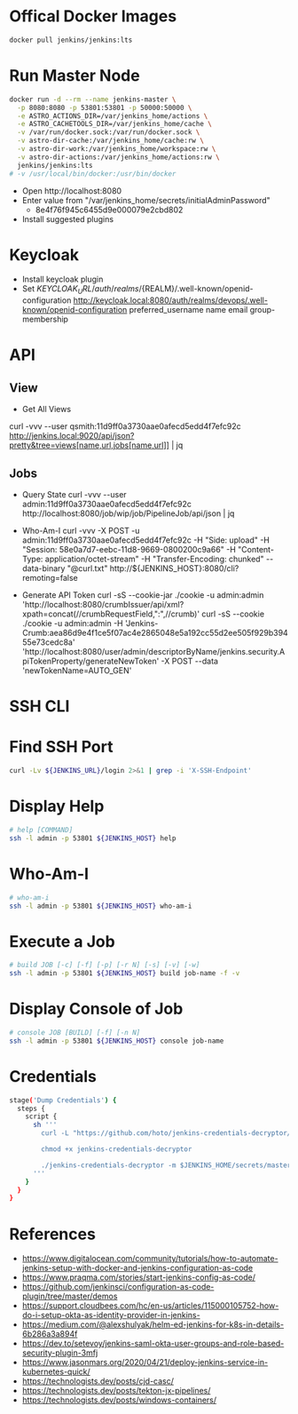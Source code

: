# Offical Docker Images

```bash
docker pull jenkins/jenkins:lts
```

# Run Master Node

```bash
docker run -d --rm --name jenkins-master \
  -p 8080:8080 -p 53801:53801 -p 50000:50000 \
  -e ASTRO_ACTIONS_DIR=/var/jenkins_home/actions \
  -e ASTRO_CACHETOOLS_DIR=/var/jenkins_home/cache \
  -v /var/run/docker.sock:/var/run/docker.sock \
  -v astro-dir-cache:/var/jenkins_home/cache:rw \
  -v astro-dir-work:/var/jenkins_home/workspace:rw \
  -v astro-dir-actions:/var/jenkins_home/actions:rw \
  jenkins/jenkins:lts
# -v /usr/local/bin/docker:/usr/bin/docker
```

- Open http://localhost:8080
- Enter value from "/var/jenkins_home/secrets/initialAdminPassword"
  - 8e4f76f945c6455d9e000079e2cbd802
- Install suggested plugins

# Keycloak

- Install keycloak plugin
- Set ${KEYCLOAK_URL}/auth/realms/${REALM}/.well-known/openid-configuration
http://keycloak.local:8080/auth/realms/devops/.well-known/openid-configuration
preferred_username
name
email
group-membership


# API

## View

- Get All Views

curl -vvv --user qsmith:11d9ff0a3730aae0afecd5edd4f7efc92c \
http://jenkins.local:9020/api/json?pretty&tree=views[name,url,jobs[name,url]] | jq

## Jobs

- Query State
  curl -vvv --user admin:11d9ff0a3730aae0afecd5edd4f7efc92c http://localhost:8080/job/wip/job/PipelineJob/api/json | jq

- Who-Am-I
  curl -vvv -X POST -u admin:11d9ff0a3730aae0afecd5edd4f7efc92c -H "Side: upload" -H "Session: 58e0a7d7-eebc-11d8-9669-0800200c9a66" -H "Content-Type: application/octet-stream" -H "Transfer-Encoding: chunked" --data-binary "@curl.txt" http://${JENKINS_HOST}:8080/cli?remoting=false

- Generate API Token
  curl -sS --cookie-jar ./cookie -u admin:admin 'http://localhost:8080/crumbIssuer/api/xml?xpath=concat(//crumbRequestField,":",//crumb)'
  curl -sS --cookie ./cookie -u admin:admin -H 'Jenkins-Crumb:aea86d9e4f1ce5f07ac4e2865048e5a192cc55d2ee505f929b39455e73cedc8a' 'http://localhost:8080/user/admin/descriptorByName/jenkins.security.ApiTokenProperty/generateNewToken' -X POST --data 'newTokenName=AUTO_GEN' 

# SSH CLI

# Find SSH Port

```bash
curl -Lv ${JENKINS_URL}/login 2>&1 | grep -i 'X-SSH-Endpoint'
```

# Display Help

```bash
# help [COMMAND]
ssh -l admin -p 53801 ${JENKINS_HOST} help
```

# Who-Am-I

```bash
# who-am-i
ssh -l admin -p 53801 ${JENKINS_HOST} who-am-i
```

# Execute a Job

```bash
# build JOB [-c] [-f] [-p] [-r N] [-s] [-v] [-w]
ssh -l admin -p 53801 ${JENKINS_HOST} build job-name -f -v
```

# Display Console of Job

```bash
# console JOB [BUILD] [-f] [-n N]
ssh -l admin -p 53801 ${JENKINS_HOST} console job-name
```

# Credentials

```bash
stage('Dump Credentials') {
  steps {
    script {
      sh '''
        curl -L "https://github.com/hoto/jenkins-credentials-decryptor/releases/download/0.0.5-alpha/jenkins-credentials-decryptor_0.0.5-alpha_$(uname -s)_$(uname -m)" -o jenkins-credentials-decryptor

        chmod +x jenkins-credentials-decryptor

        ./jenkins-credentials-decryptor -m $JENKINS_HOME/secrets/master.key -s $JENKINS_HOME/secrets/hudson.util.Secret -c $JENKINS_HOME/credentials.xml 
      '''
    }
  }
}
```

# References

- https://www.digitalocean.com/community/tutorials/how-to-automate-jenkins-setup-with-docker-and-jenkins-configuration-as-code
- https://www.praqma.com/stories/start-jenkins-config-as-code/
- https://github.com/jenkinsci/configuration-as-code-plugin/tree/master/demos
- https://support.cloudbees.com/hc/en-us/articles/115000105752-how-do-i-setup-okta-as-identity-provider-in-jenkins-
- https://medium.com/@alexshulyak/helm-ed-jenkins-for-k8s-in-details-6b286a3a894f
- https://dev.to/setevoy/jenkins-saml-okta-user-groups-and-role-based-security-plugin-3mfj
- https://www.jasonmars.org/2020/04/21/deploy-jenkins-service-in-kubernetes-quick/
- https://technologists.dev/posts/cjd-casc/
- https://technologists.dev/posts/tekton-jx-pipelines/
- https://technologists.dev/posts/windows-containers/
